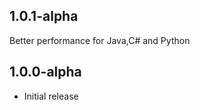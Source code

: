 1.0.1-alpha
------------------
Better performance for Java,C# and Python


1.0.0-alpha
------------------

* Initial release
